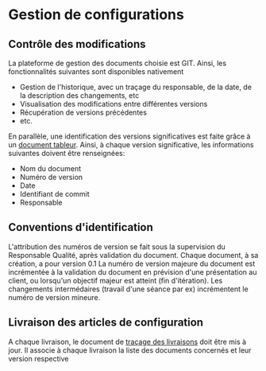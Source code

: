 Gestion de configurations
========


Contrôle des modifications
------

La plateforme de gestion des documents choisie est GIT. Ainsi, les fonctionnalités suivantes sont disponibles nativement
- Gestion de l'historique, avec un traçage du responsable, de la date, de la description des changements, etc
- Visualisation des modifications entre différentes versions
- Récupération de versions précédentes
- etc.

En parallèle, une identification des versions significatives est faite grâce à un [document tableur](https://docs.google.com/spreadsheet/ccc?key=0AsECmMGkrcOvdEg2aWI0RzZZYXBHeXBxN2tIbU9iS3c#gid=0).
Ainsi, à chaque version significative, les informations suivantes doivent être renseignées:
- Nom du document
- Numéro de version
- Date
- Identifiant de commit
- Responsable


Conventions d'identification
---------

L'attribution des numéros de version se fait sous la supervision du Responsable Qualité, après validation du document.
Chaque document, à sa création, a pour version 0.1
La numéro de version majeure du document est incrémentée à la validation du document en prévision d'une présentation au client, ou lorsqu'un objectif majeur est atteint (fin d'itération).
Les changements intermédaires (travail d'une séance par ex) incrémentent le numéro de version mineure.


Livraison des articles de configuration
----

A chaque livraison, le document de [traçage des livraisons](https://docs.google.com/spreadsheet/ccc?key=0AsECmMGkrcOvdEg2aWI0RzZZYXBHeXBxN2tIbU9iS3c#gid=1) doit être mis à jour.
Il associe à chaque livraison la liste des documents concernés et leur version respective